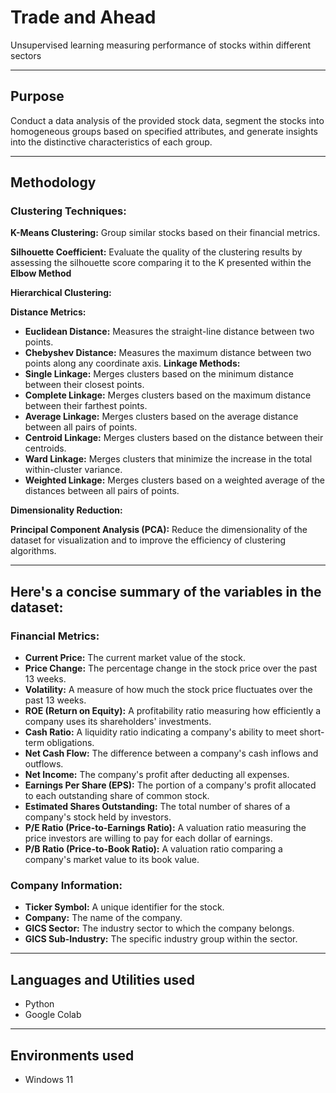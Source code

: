 # Trade and Ahead
 Unsupervised learning measuring performance of stocks within different sectors
 

---

## Purpose

Conduct a data analysis of the provided stock data, segment the stocks into homogeneous groups based on specified attributes, and generate insights into the distinctive characteristics of each group.

---


## Methodology

### Clustering Techniques:

**K-Means Clustering:** Group similar stocks based on their financial metrics.

**Silhouette Coefficient:** Evaluate the quality of the clustering results by assessing the silhouette score comparing it to the K presented within the **Elbow Method**

**Hierarchical Clustering:**

**Distance Metrics:**
- **Euclidean Distance:** Measures the straight-line distance between two points.
- **Chebyshev Distance:** Measures the maximum distance between two points along any coordinate axis.
**Linkage Methods:**
- **Single Linkage:** Merges clusters based on the minimum distance between their closest points.
- **Complete Linkage:** Merges clusters based on the maximum distance between their farthest points.
- **Average Linkage:** Merges clusters based on the average distance between all pairs of points.
- **Centroid Linkage:** Merges clusters based on the distance between their centroids.
- **Ward Linkage:** Merges clusters that minimize the increase in the total within-cluster variance.
- **Weighted Linkage:** Merges clusters based on a weighted average of the distances between all pairs of points.

**Dimensionality Reduction:**

**Principal Component Analysis (PCA):** Reduce the dimensionality of the dataset for visualization and to improve the efficiency of clustering algorithms.

---

## Here's a concise summary of the variables in the dataset:

### Financial Metrics:

- **Current Price:** The current market value of the stock.
- **Price Change:** The percentage change in the stock price over the past 13 weeks.
- **Volatility:** A measure of how much the stock price fluctuates over the past 13 weeks.
- **ROE (Return on Equity):** A profitability ratio measuring how efficiently a company uses its shareholders' investments.
- **Cash Ratio:** A liquidity ratio indicating a company's ability to meet short-term obligations.
- **Net Cash Flow:** The difference between a company's cash inflows and outflows.
- **Net Income:** The company's profit after deducting all expenses.
- **Earnings Per Share (EPS):** The portion of a company's profit allocated to each outstanding share of common stock.
- **Estimated Shares Outstanding:** The total number of shares of a company's stock held by investors.
- **P/E Ratio (Price-to-Earnings Ratio):** A valuation ratio measuring the price investors are willing to pay for each dollar of earnings.
- **P/B Ratio (Price-to-Book Ratio):** A valuation ratio comparing a company's market value to its book value.

### Company Information:

- **Ticker Symbol:** A unique identifier for the stock.
- **Company:** The name of the company.
- **GICS Sector:** The industry sector to which the company belongs.
- **GICS Sub-Industry:** The specific industry group within the sector.

---
## Languages and Utilities used
- Python
- Google Colab 
---
## Environments used
- Windows 11








